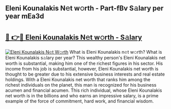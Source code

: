## Eleni Kounalakis N𝚎t w𝚘rth - Part-fBv S𝚊lary per year mEa3d

# <h2><a href="http://gc4cyo.nevu.top/?p=Eleni+Kounalakis">🔗 👉🔴 Eleni Kounalakis N𝚎t w𝚘rth - S𝚊lary</a></h2>

[![Eleni Kounalakis N𝚎t W𝚘rth](https://i.imgur.com/Oavwk0R.jpeg)](http://gc4cyo.nevu.top/?p=Eleni+Kounalakis)
What is Eleni Kounalakis n𝚎t w𝚘rth? What is Eleni Kounalakis s𝚊lary per year?
This wealthy person's Eleni Kounalakis net worth is substantial, making him one of the richest figures in his sector. His income from his job is substantial, however, Eleni Kounalakis net worth is thought to be greater due to his extensive business interests and real estate holdings. With a Eleni Kounalakis net worth that ranks him among the richest individuals on the planet, this man is recognized for his business acumen and financial acumen. This rich individual, whose Eleni Kounalakis net worth is in the billions and who earns an impressive salary, is a prime example of the force of commitment, hard work, and financial wisdom.
